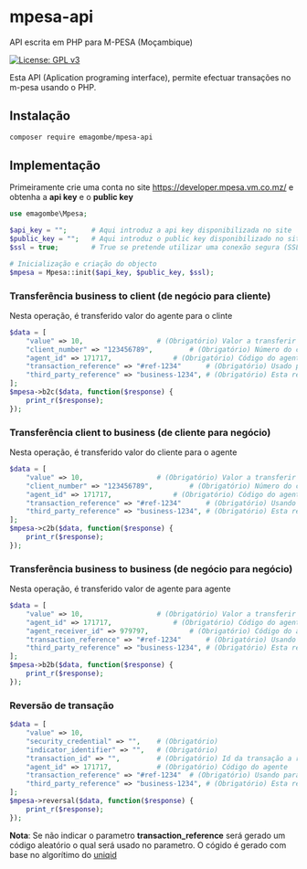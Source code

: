 # mpesa-api
API escrita em PHP para M-PESA (Moçambique)

[![License: GPL v3](https://img.shields.io/badge/License-GPLv3-blue.svg)](https://www.gnu.org/licenses/gpl-3.0)

Esta API (Aplication programing interface), permite efectuar transações no m-pesa usando o PHP.

## Instalação
```bash
composer require emagombe/mpesa-api
```
## Implementação

Primeiramente crie uma conta no site https://developer.mpesa.vm.co.mz/ e obtenha a **api key** e o **public key**
```php
use emagombe\Mpesa;

$api_key = "";		# Aqui introduz a api key disponibilizada no site
$public_key = "";	# Aqui introduz o public key disponibilizado no site
$ssl = true;		# True se pretende utilizar uma conexão segura (SSL)

# Inicialização e criação do objecto
$mpesa = Mpesa::init($api_key, $public_key, $ssl);
```
### Transferência business to client (de negócio para cliente)
Nesta operação, é transferido valor do agente para o clinte
```php
$data = [
	"value" => 10,					# (Obrigatório) Valor a transferir
	"client_number" => "123456789",			# (Obrigatório) Número do cliente beneficiário
	"agent_id" => 171717,				# (Obrigatório) Código do agente
	"transaction_reference" => "#ref-1234"		# (Obrigatório) Usado para atribuir uma referencia a transação
	"third_party_reference" => "business-1234",	# (Obrigatório) Esta referencia será usada para efectuar consulta das transações
];
$mpesa->b2c($data, function($response) {
	print_r($response);
});
```
### Transferência client to business (de cliente para negócio)
Nesta operação, é transferido valor do cliente para o agente
```php
$data = [
	"value" => 10,					# (Obrigatório) Valor a transferir
	"client_number" => "123456789",			# (Obrigatório) Número do cliente
	"agent_id" => 171717,				# (Obrigatório) Código do agente beneficiário
	"transaction_reference" => "#ref-1234"		# (Obrigatório) Usando para atribuir uma referencia a transação
	"third_party_reference" => "business-1234",	# (Obrigatório) Esta referencia será usada para efectuar consulta das transações
];
$mpesa->c2b($data, function($response) {
	print_r($response);
});
```
### Transferência business to business (de negócio para negócio)
Nesta operação, é transferido valor de agente para agente
```php
$data = [
	"value" => 10,					# (Obrigatório) Valor a transferir
	"agent_id" => 171717,				# (Obrigatório) Código do agente
	"agent_receiver_id" => 979797,			# (Obrigatório) Código do agente beneficiário
	"transaction_reference" => "#ref-1234"		# (Obrigatório) Usando para atribuir uma referencia a transação
	"third_party_reference" => "business-1234",	# (Obrigatório) Esta referencia será usada para efectuar consulta das transações
];
$mpesa->b2b($data, function($response) {
	print_r($response);
});
```

### Reversão de transação

```php
$data = [
	"value" => 10,
	"security_credential" => "",	# (Obrigatório)
	"indicator_identifier" => "",	# (Obrigatório)
	"transaction_id" => "",			# (Obrigatório) Id da transação a reverter
	"agent_id" => 171717,			# (Obrigatório) Código do agente
	"transaction_reference" => "#ref-1234"	# (Obrigatório) Usando para atribuir uma referencia a transação
	"third_party_reference" => "business-1234",	# (Obrigatório) Esta referencia será usada para efectuar consulta das transações
];
$mpesa->reversal($data, function($response) {
	print_r($response);
});
```

**Nota**: Se não indicar o parametro **transaction_reference** será gerado um código aleatório o qual será usado no parametro. O cógido é gerado com base no algorítimo do [uniqid](https://www.php.net/manual/en/function.uniqid.php)
